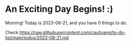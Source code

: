 # An Exciting Day Begins! :)

Morning! Today is 2023-08-21, and you have 0 things to do.

Check https://raw.githubusercontent.com/cauliyang/to-do-list/main/todos/2023-08-21.md